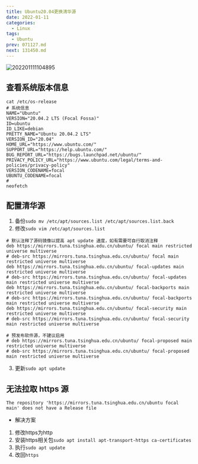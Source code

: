 ```yaml
---
title: Ubuntu20.04更换清华源
date: 2022-01-11
categories:
  - Linux
tags:
  - Ubuntu
prev: 071127.md
next: 131450.md
---
```


![202201111104895](https://gitee.com/snowyan/image/raw/master/2022/202201111104895.png)

<!-- more -->

## 查看系统版本信息

```shell
cat /etc/os-release
# 系统信息
NAME="Ubuntu"
VERSION="20.04.2 LTS (Focal Fossa)"
ID=ubuntu
ID_LIKE=debian
PRETTY_NAME="Ubuntu 20.04.2 LTS"
VERSION_ID="20.04"
HOME_URL="https://www.ubuntu.com/"
SUPPORT_URL="https://help.ubuntu.com/"
BUG_REPORT_URL="https://bugs.launchpad.net/ubuntu/"
PRIVACY_POLICY_URL="https://www.ubuntu.com/legal/terms-and-policies/privacy-policy"
VERSION_CODENAME=focal
UBUNTU_CODENAME=focal
# 
neofetch
```

## 配置清华源

1. 备份`sudo mv /etc/apt/sources.list /etc/apt/sources.list.back`
2. 修改`sudo vim /etc/apt/sources.list`

```shell
# 默认注释了源码镜像以提高 apt update 速度，如有需要可自行取消注释
deb https://mirrors.tuna.tsinghua.edu.cn/ubuntu/ focal main restricted universe multiverse
# deb-src https://mirrors.tuna.tsinghua.edu.cn/ubuntu/ focal main restricted universe multiverse
deb https://mirrors.tuna.tsinghua.edu.cn/ubuntu/ focal-updates main restricted universe multiverse
# deb-src https://mirrors.tuna.tsinghua.edu.cn/ubuntu/ focal-updates main restricted universe multiverse
deb https://mirrors.tuna.tsinghua.edu.cn/ubuntu/ focal-backports main restricted universe multiverse
# deb-src https://mirrors.tuna.tsinghua.edu.cn/ubuntu/ focal-backports main restricted universe multiverse
deb https://mirrors.tuna.tsinghua.edu.cn/ubuntu/ focal-security main restricted universe multiverse
# deb-src https://mirrors.tuna.tsinghua.edu.cn/ubuntu/ focal-security main restricted universe multiverse

# 预发布软件源，不建议启用
# deb https://mirrors.tuna.tsinghua.edu.cn/ubuntu/ focal-proposed main restricted universe multiverse
# deb-src https://mirrors.tuna.tsinghua.edu.cn/ubuntu/ focal-proposed main restricted universe multiverse
```
3. 更新`sudo apt update`

## 无法拉取 https 源

```shell
The repository 'https://mirrors.tuna.tsinghua.edu.cn/ubuntu focal main' does not have a Release file
```
 - 解决方案

1. 修改https为http
2. 安装https相关包`sudo apt install apt-transport-https ca-certificates`
3. 执行`sudo apt update`
4. 改回`https`


